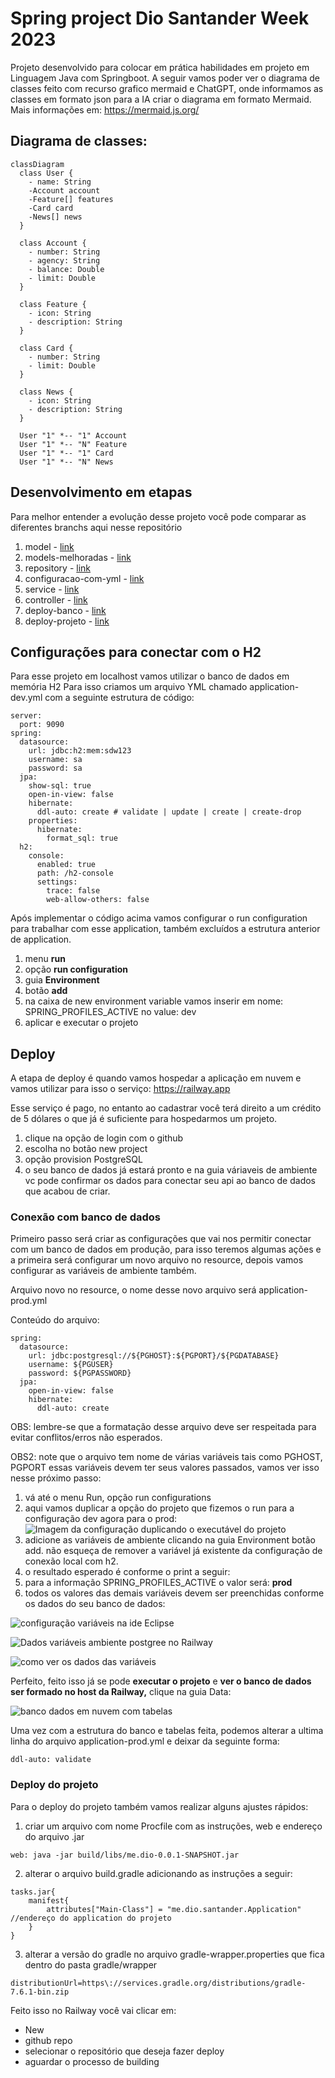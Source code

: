 # Spring project Dio Santander Week 2023

Projeto desenvolvido para colocar em prática habilidades em projeto em Linguagem Java com Springboot.
A seguir vamos poder ver o diagrama de classes feito com recurso grafico mermaid e ChatGPT, onde informamos as classes em formato json para a IA criar o diagrama em formato Mermaid. Mais informações em: https://mermaid.js.org/

## Diagrama de classes:

``` mermaid
classDiagram
  class User {
    - name: String
    -Account account
    -Feature[] features
    -Card card
    -News[] news
  }

  class Account {
    - number: String
    - agency: String
    - balance: Double
    - limit: Double
  }

  class Feature {
    - icon: String
    - description: String
  }

  class Card {
    - number: String
    - limit: Double
  }

  class News {
    - icon: String
    - description: String
  }

  User "1" *-- "1" Account
  User "1" *-- "N" Feature
  User "1" *-- "1" Card
  User "1" *-- "N" News
```
## Desenvolvimento em etapas
Para melhor entender a evolução desse projeto você pode comparar as diferentes branchs aqui nesse repositório
1. model - [link](https://github.com/jacquelinesantana/spring-project-dio-santander/tree/model)
2. models-melhoradas - [link](https://github.com/jacquelinesantana/spring-project-dio-santander/tree/models-melhoradas)
3. repository - [link](https://github.com/jacquelinesantana/spring-project-dio-santander/tree/repository)
4. configuracao-com-yml - [link](https://github.com/jacquelinesantana/spring-project-dio-santander/edit/configuracao-com-yml/)
5. service - [link](https://github.com/jacquelinesantana/spring-project-dio-santander/tree/service)
6. controller - [link](https://github.com/jacquelinesantana/spring-project-dio-santander/tree/controller)
7. deploy-banco - [link](https://github.com/jacquelinesantana/spring-project-dio-santander/tree/deploy-banco)
8. deploy-projeto - [link](https://github.com/jacquelinesantana/spring-project-dio-santander/tree/deploy-projeto)

## Configurações para conectar com o H2
Para esse projeto em localhost vamos utilizar o banco de dados em memória H2
Para isso criamos um arquivo YML chamado application-dev.yml com a seguinte estrutura de código:

```
server:
  port: 9090
spring:
  datasource:
    url: jdbc:h2:mem:sdw123
    username: sa
    password: sa
  jpa:
    show-sql: true
    open-in-view: false
    hibernate:
      ddl-auto: create # validate | update | create | create-drop
    properties:
      hibernate:
        format_sql: true
  h2:
    console:
      enabled: true
      path: /h2-console
      settings:
        trace: false
        web-allow-others: false

```

Após implementar o código acima vamos configurar o run configuration para trabalhar com esse application, também excluídos a estrutura anterior de application.
1. menu **run**
2. opção **run configuration**
3. guia **Environment**
4. botão **add**
5. na caixa de new environment variable vamos inserir em nome: SPRING_PROFILES_ACTIVE no value: dev
6. aplicar e executar o projeto

## Deploy

A etapa de deploy é quando vamos hospedar a aplicação em nuvem e vamos utilizar para isso o serviço: https://railway.app

Esse serviço é pago, no entanto ao cadastrar você terá direito a um crédito de 5 dólares o que já é suficiente para hospedarmos um projeto.

1. clique na opção de login com o github
2. escolha no botão new project 
3. opção provision PostgreSQL
4. o seu banco de dados já estará pronto e na guia váriaveis de ambiente vc pode confirmar os dados para conectar seu api ao banco de dados que acabou de criar.

### Conexão com banco de dados

Primeiro passo será criar as configurações que vai nos permitir conectar com um banco de dados em produção, para isso teremos algumas ações e a primeira será configurar um novo arquivo no resource, depois vamos configurar as variáveis de ambiente também.

Arquivo novo no resource, o nome desse novo arquivo será application-prod.yml

Conteúdo do arquivo:

```
spring:
  datasource:
    url: jdbc:postgresql://${PGHOST}:${PGPORT}/${PGDATABASE}
    username: ${PGUSER}
    password: ${PGPASSWORD}
  jpa:
    open-in-view: false
    hibernate:
      ddl-auto: create
```

OBS: lembre-se que a formatação desse arquivo deve ser respeitada para evitar conflitos/erros não esperados.

OBS2: note que o arquivo tem nome de várias variáveis tais como PGHOST, PGPORT essas variáveis devem ter seus valores passados, vamos ver isso nesse próximo passo:

1. vá até o menu Run, opção run configurations
2. aqui vamos duplicar a opção do projeto que fizemos o run para a configuração dev agora para o prod:
![Imagem da configuração duplicando o executável do projeto](img/ide-duplicar-config-run.png)
3. adicione as variáveis de ambiente clicando na guia Environment botão add. não esqueça de remover a variável já existente da configuração de conexão local com h2.
4. o resultado esperado é conforme o print a seguir:
5. para a informação SPRING_PROFILES_ACTIVE o valor será: **prod**
6. todos os valores das demais variáveis devem ser preenchidas conforme os dados do seu banco de dados:

![configuração variáveis na ide Eclipse](img/configuracao-variaveis-na-ide.png)

![Dados variáveis ambiente postgree no  Railway](img/img-dados-variaveis-ambiente-postgree.JPG)

![como ver os dados das variáveis](img/ver-dados-das-variaveis.png)

Perfeito, feito isso já se pode **executar o projeto** e **ver o banco de dados ser formado no host da Railway,** clique na guia Data:

![banco dados em nuvem com tabelas](img/banco-dados-nuvem-com-tabelas.JPG)

Uma vez com a estrutura do banco e tabelas feita, podemos alterar a ultima linha do arquivo application-prod.yml e deixar da seguinte forma:

```
ddl-auto: validate
```
### Deploy do projeto

Para o deploy do projeto também vamos realizar alguns ajustes rápidos:

1. criar um arquivo com nome Procfile com as instruções, web e endereço do arquivo .jar

```
web: java -jar build/libs/me.dio-0.0.1-SNAPSHOT.jar
```



2. alterar o arquivo build.gradle adicionando as instruções a seguir:

```
tasks.jar{
	manifest{
		attributes["Main-Class"] = "me.dio.santander.Application" //endereço do application do projeto
	}
}
```

3. alterar a versão do gradle no arquivo gradle-wrapper.properties que fica dentro do pasta gradle/wrapper

```
distributionUrl=https\://services.gradle.org/distributions/gradle-7.6.1-bin.zip
```

Feito isso no Railway você vai clicar em:

+ New
+ github repo
+ selecionar o repositório que deseja fazer deploy
+ aguardar o processo de building